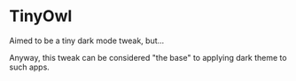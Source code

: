 # TinyOwl
 Aimed to be a tiny dark mode tweak, but...

 Anyway, this tweak can be considered "the base" to applying dark theme to such apps.
